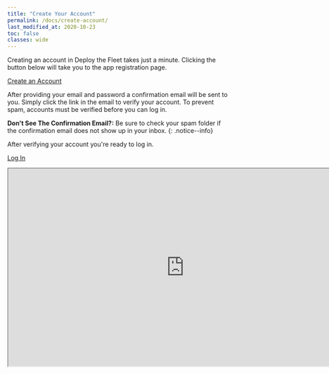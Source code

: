 ```yaml
---
title: "Create Your Account"
permalink: /docs/create-account/
last_modified_at: 2020-10-23
toc: false
classes: wide
---
```


Creating an account in Deploy the Fleet takes just a minute. Clicking the button below will take you to the app registration page.

<a href="https://app.deploythefleet.io?register=true" class="btn btn--info btn--large" target="_blank">Create an Account</a>

After providing your email and password a confirmation email will be sent to you. Simply click the link in the email to verify your account. To prevent spam, accounts must be verified before you can log in.

<i class='fas fa-info-circle'></i> **Don't See The Confirmation Email?:** Be sure to check your spam folder if the confirmation email does not show up in your inbox.
{: .notice--info}

After verifying your account you're ready to log in.

<a href="https://app.deploythefleet.io" class="btn btn--info btn--large" target="_blank">Log In</a>

<div class="responsive-video-container">
<iframe id="lbry-iframe" width="800" height="450" src="https://lbry.tv/$/embed/dtf_create_account/0d7e097ba2355b79b61845b0c564ce7fee061b77?r=FMmfD3i3a3LWW4n5arB65GwERbZDqgyE" allowfullscreen></iframe>
</div>